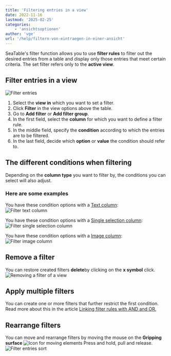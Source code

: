 ```yaml
---
title: 'Filtering entries in a view'
date: 2022-11-16
lastmod: '2025-02-25'
categories:
    - 'ansichtsoptionen'
author: 'vge'
url: '/help/filtern-von-eintraegen-in-einer-ansicht'
---
```


SeaTable's filter function allows you to use **filter rules** to filter out the desired entries from a table and display only those entries that meet certain criteria. The set filter refers only to the **active view**.

## Filter entries in a view

![Filter entries](https://seatable.io/wp-content/uploads/2022/11/Filtern-von-Eintraegen-1.gif)

1. Select the **view in** which you want to set a filter.
2. Click **Filter** in the view options above the table.
3. Go to **Add filter** or **Add filter group**.
4. In the first field, select the **column** for which you want to define a filter rule.
5. In the middle field, specify the **condition** according to which the entries are to be filtered.
6. In the last field, decide which **option** or **value** the condition should refer to.

## The different conditions when filtering

Depending on the **column type** you want to filter by, the conditions you can select will also adjust.

### Here are some examples

You have these condition options with a [Text column](https://seatable.io/en/docs/text-und-zahlen/die-spalten-text-und-formatierter-text/):  
![Filter text column](https://seatable.io/wp-content/uploads/2022/11/filtern-von-eintraegen-5.png)

You have these condition options with a [Single selection column](https://seatable.io/en/docs/auswahlspalten/anlegen-einer-einfachauswahl-spalte/):  
![Filter single selection column](https://seatable.io/wp-content/uploads/2022/11/filtern-von-eintraegen-6.png)

You have these condition options with a [Image column](https://seatable.io/en/docs/dateien-und-bilder/die-bild-spalte/):  
![Filter image column](https://seatable.io/wp-content/uploads/2022/11/filtern-von-eintraegen-7.png)

## Remove a filter

You can restore created filters **delete**by clicking on the **x symbol** click.  
![Removing a filter of a view](https://seatable.io/wp-content/uploads/2022/11/filtern-von-eintraegen.png)

## Apply multiple filters

You can create one or more filters that further restrict the first condition. Read more about this in the article [Linking filter rules with AND and OR.](https://seatable.io/en/docs/ansichtsoptionen/filter-regeln-mit-und-und-oder-verknuepfen/)

## Rearrange filters

You can move and rearrange filters by moving the mouse on the **Gripping surface** ![Icon for moving elements](https://seatable.io/wp-content/uploads/2022/10/move-icon.png) Press and hold, pull and release.  
![Filter entries sort](https://seatable.io/wp-content/uploads/2022/11/Filtern-von-Eintraegen-2.gif)
